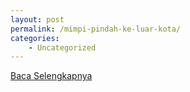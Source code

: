 ```yaml
---
layout: post
permalink: /mimpi-pindah-ke-luar-kota/
categories:
    - Uncategorized
---
```


[Baca Selengkapnya](/08)